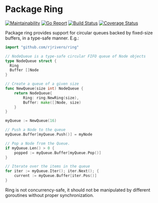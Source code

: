 # Package Ring

[![Maintainability](https://api.codeclimate.com/v1/badges/b6a4dd9540d7815ffec9/maintainability)](https://codeclimate.com/github/rjrivero/ring/maintainability)
[![Go Report](https://goreportcard.com/badge/github.com/rjrivero/ring)](https://goreportcard.com/badge/github.com/rjrivero/git)
[![Build Status](https://travis-ci.org/rjrivero/ring.svg?branch=master)](https://travis-ci.org/rjrivero/ring)
[![Coverage Status](https://coveralls.io/repos/github/rjrivero/ring/badge.svg?branch=master)](https://coveralls.io/github/rjrivero/ring?branch=master)

Package ring provides support for circular queues backed by fixed-size buffers, in a type-safe manner. E.g.:

```go
import "github.com/rjrivero/ring"

// NodeQueue is a type-safe circular FIFO queue of Node objects
type NodeQueue struct {
  Ring
  Buffer []Node
}

// Create a queue of a given size
func NewQueue(size int) NodeQueue {
    return NodeQueue{
        Ring: ring.NewRing(size),
        Buffer: make([]Node, size)
    }
}

myQueue := NewQueue(16)

// Push a Node to the queue
myQueue.Buffer[myQueue.Push()] = myNode

// Pop a Node from the Queue.
if myQueue.Len() > 0 {
    popped := myQueue.Buffer[myQueue.Pop()]
}

// Iterate over the items in the queue
for iter := myQueue.Iter(); iter.Next(); {
    current := myQueue.Buffer[iter.Pos()]
}
```

Ring is not concurrency-safe, it should not be manipulated by different goroutines without proper synchronization.
